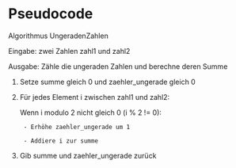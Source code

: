 # Pseudocode
Algorithmus UngeradenZahlen

Eingabe: zwei Zahlen zahl1 und zahl2

Ausgabe: Zähle die ungeraden Zahlen und berechne deren Summe

1. Setze summe gleich 0 und zaehler_ungerade gleich 0

2. Für jedes Element i zwischen zahl1 und zahl2:

     Wenn i modulo 2 nicht gleich 0 (i % 2 != 0):

        - Erhöhe zaehler_ungerade um 1
        
        - Addiere i zur summe

3. Gib summe und zaehler_ungerade zurück

